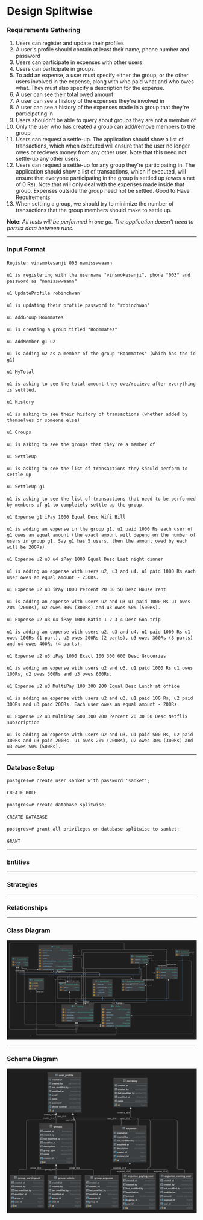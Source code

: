 # Design Splitwise

### Requirements Gathering

1. Users can register and update their profiles
2. A user's profile should contain at least their name, phone number and password
3. Users can participate in expenses with other users
4. Users can participate in groups. 
5. To add an expense, a user must specify either the group, or the other users involved in the expense, along with who paid what and who owes what. They must also specify a description for the expense. 
6. A user can see their total owed amount 
7. A user can see a history of the expenses they're involved in 
8. A user can see a history of the expenses made in a group that they're participating in 
9. Users shouldn't be able to query about groups they are not a member of 
10. Only the user who has created a group can add/remove members to the group 
11. Users can request a settle-up. The application should show a list of transactions, which when executed will ensure that the user no longer owes or recieves money from any other user. Note that this need not settle-up any other users. 
12. Users can request a settle-up for any group they're participating in. The application should show a list of transactions, which if executed, will ensure that everyone participating in the group is settled up (owes a net of 0 Rs). Note that will only deal with the expenses made inside that group. Expenses outside the group need not be settled. Good to Have Requirements 
13. When settling a group, we should try to minimize the number of transactions that the group members should make to settle up. 

**Note**: _All tests will be performed in one go. The application doesn't need to persist data between runs._

---
### Input Format

    Register vinsmokesanji 003 namisswwaann
    
    u1 is registering with the username "vinsmokesanji", phone "003" and password as "namisswwaann"
    
    u1 UpdateProfile robinchwan
    
    u1 is updating their profile password to "robinchwan"
    
    u1 AddGroup Roommates
    
    u1 is creating a group titled "Roommates"
    
    u1 AddMember g1 u2
    
    u1 is adding u2 as a member of the group "Roommates" (which has the id g1)
    
    u1 MyTotal
    
    u1 is asking to see the total amount they owe/recieve after everything is settled.
    
    u1 History
    
    u1 is asking to see their history of transactions (whether added by themselves or someone else)
    
    u1 Groups
    
    u1 is asking to see the groups that they're a member of
    
    u1 SettleUp
    
    u1 is asking to see the list of transactions they should perform to settle up
    
    u1 SettleUp g1
    
    u1 is asking to see the list of transactions that need to be performed by members of g1 to completely settle up the group.
    
    u1 Expense g1 iPay 1000 Equal Desc Wifi Bill
    
    u1 is adding an expense in the group g1. u1 paid 1000 Rs each user of g1 owes an equal amount (the exact amount will depend on the number of users in group g1. Say g1 has 5 users, then the amount owed by each will be 200Rs).
    
    u1 Expense u2 u3 u4 iPay 1000 Equal Desc Last night dinner
    
    u1 is adding an expense with users u2, u3 and u4. u1 paid 1000 Rs each user owes an equal amount - 250Rs.
    
    u1 Expense u2 u3 iPay 1000 Percent 20 30 50 Desc House rent
    
    u1 is adding an expense with users u2 and u3 u1 paid 1000 Rs u1 owes 20% (200Rs), u2 owes 30% (300Rs) and u3 owes 50% (500Rs).
    
    u1 Expense u2 u3 u4 iPay 1000 Ratio 1 2 3 4 Desc Goa trip
    
    u1 is adding an expense with users u2, u3 and u4. u1 paid 1000 Rs u1 owes 100Rs (1 part), u2 owes 200Rs (2 parts), u3 owes 300Rs (3 parts) and u4 owes 400Rs (4 parts).
    
    u1 Expense u2 u3 iPay 1000 Exact 100 300 600 Desc Groceries
    
    u1 is adding an expense with users u2 and u3. u1 paid 1000 Rs u1 owes 100Rs, u2 owes 300Rs and u3 owes 600Rs.
    
    u1 Expense u2 u3 MultiPay 100 300 200 Equal Desc Lunch at office
    
    u1 is adding an expense with users u2 and u3. u1 paid 100 Rs, u2 paid 300Rs and u3 paid 200Rs. Each user owes an equal amount - 200Rs.
    
    u1 Expense u2 u3 MultiPay 500 300 200 Percent 20 30 50 Desc Netflix subscription
    
    u1 is adding an expense with users u2 and u3. u1 paid 500 Rs, u2 paid 300Rs and u3 paid 200Rs. u1 owes 20% (200Rs), u2 owes 30% (300Rs) and u3 owes 50% (500Rs).


---
### Database Setup
    postgres=# create user sanket with password 'sanket';
    
    CREATE ROLE
    
    postgres=# create database splitwise;
    
    CREATE DATABASE
    
    postgres=# grant all privileges on database splitwise to sanket;
    
    GRANT

---
### Entities

---
### Strategies

---
### Relationships

---
### Class Diagram

![image](https://github.com/sanketwakhare/lld-designs/blob/master/design-splitwise/src/diagrams/splitwise-class-diagram.png)


---

### Schema Diagram

![image](https://github.com/sanketwakhare/lld-designs/blob/master/design-splitwise/src/diagrams/splitwise-schema-diagram.png)
